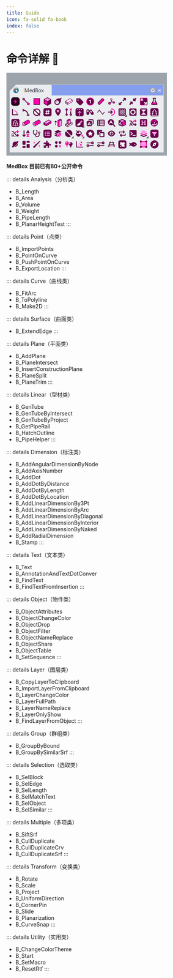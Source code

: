 ```yaml
---
title: Guide
icon: fa-solid fa-book
index: false
---
```


# 命令详解 🎉

<!-- emoji: https://www.webfx.com/tools/emoji-cheat-sheet/ -->

![Alt text](image.png)

**MedBox 目前已有80+公开命令**

::: details <HopeIcon icon="fa-solid fa-chart-line" /> Analysis（分析类）

- B_Length
- B_Area
- B_Volume
- B_Weight
- B_PipeLength
- B_PlanarHeightTest
:::

::: details <HopeIcon icon="fa-solid fa-circle-small" /> Point（点类）

- B_ImportPoints
- B_PointOnCurve
- B_PushPointOnCurve
- B_ExportLocation
:::

::: details <HopeIcon icon="fa-solid fa-wave-sine" /> Curve（曲线类）

- B_FitArc
- B_ToPolyline
- B_Make2D
:::

::: details <HopeIcon icon="fa-solid fa-square" /> Surface（曲面类）

- B_ExtendEdge
:::

::: details <HopeIcon icon="fa-regular fa-square-quarters" /> Plane（平面类）

- B_AddPlane
- B_PlaneIntersect
- B_InsertConstructionPlane
- B_PlaneSplit
- B_PlaneTrim
:::

::: details <HopeIcon icon="fa-solid fa-grip-lines" /> Linear（型材类）

- B_GenTube
- B_GenTubeByIntersect
- B_GenTubeByProject
- B_GetPipeRail
- B_HatchOutline
- B_PipeHelper
:::

::: details <HopeIcon icon="fa-solid fa-arrows-left-right-to-line" />  Dimension（标注类）

- B_AddAngularDimensionByNode
- B_AddAxisNumber
- B_AddDot
- B_AddDotByDistance
- B_AddDotByLength
- B_AddDotByLocation
- B_AddLinearDimensionBy3Pt
- B_AddLinearDimensionByArc
- B_AddLinearDimensionByDiagonal
- B_AddLinearDimensionByInterior
- B_AddLinearDimensionByNaked
- B_AddRadialDimension
- B_Stamp
:::

::: details <HopeIcon icon="fa-solid fa-a" /> Text（文本类）

- B_Text
- B_AnnotationAndTextDotConver
- B_FindText
- B_FindTextFromInsertion
:::

::: details <HopeIcon icon="fa-solid fa-shapes" /> Object（物件类）

- B_ObjectAttributes
- B_ObjectChangeColor
- B_ObjectDrop
- B_ObjectFilter
- B_ObjectNameReplace
- B_ObjectShare
- B_ObjectTable
- B_SetSequence
:::

::: details <HopeIcon icon="fa-solid fa-layer-group" /> Layer（图层类）

- B_CopyLayerToClipboard
- B_ImportLayerFromClipboard
- B_LayerChangeColor
- B_LayerFullPath
- B_LayerNameReplace
- B_LayerOnlyShow
- B_FindLayerFromObject
:::

::: details <HopeIcon icon="fa-solid fa-draw-square" /> Group（群组类）

- B_GroupByBound
- B_GroupBySimilarSrf
:::

::: details <HopeIcon icon="fa-solid fa-check" /> Selection（选取类）

- B_SelBlock
- B_SelEdge
- B_SelLength
- B_SelMatchText
- B_SelObject
- B_SelSimilar
:::

::: details <HopeIcon icon="fa-solid fa-list" /> Multiple（多项类）

- B_SiftSrf
- B_CullDuplicate
- B_CullDuplicateCrv
- B_CullDuplicateSrf
:::

::: details <HopeIcon icon="fa-solid fa-draw-square" /> Transform（变换类）

- B_Rotate
- B_Scale
- B_Project
- B_UniformDirection
- B_CornerPin
- B_Slide
- B_Planarization
- B_CurveSnap
:::

::: details <HopeIcon icon="fa-solid fa-hammer" /> Utility（实用类）

- B_ChangeColorTheme
- B_Start
- B_SetMacro
- B_ResetRtf
:::

<!--

::: tip 提示
这是一个提示
:::

::: warning 警告
这是一个警告
:::

::: danger 危险
这是一个危险警告
:::

::: details 点击展开详情
这是一个详情块，在 IE / Edge 中不生效
:::

:::: code-group
::: code-group-item FOO
```js
const foo = 'foo'
```
:::
::: code-group-item BAR
```js
const bar = 'bar'
```
:::
::::

-->
